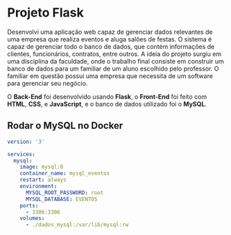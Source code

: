# Projeto Flask

Desenvolvi uma aplicação web capaz de gerenciar dados relevantes de uma empresa que realiza eventos e aluga salões de festas. O sistema é capaz de gerenciar todo o banco de dados, que contém informações de clientes, funcionários, contratos, entre outros. A ideia do projeto surgiu em uma disciplina da faculdade, onde o trabalho final consiste em construir um banco de dados para um familiar de um aluno escolhido pelo professor. O familiar em questão possui uma empresa que necessita de um software para gerenciar seu negócio.

O **Back-End** foi desenvolvido usando **Flask**, o **Front-End** foi feito com **HTML**, **CSS**, e **JavaScript**, e o banco de dados utilizado foi o **MySQL**.

## Rodar o MySQL no Docker

```yaml
version: '3'

services:
  mysql:
    image: mysql:8
    container_name: mysql_eventos
    restart: always
    environment:
      MYSQL_ROOT_PASSWORD: root
      MYSQL_DATABASE: EVENTOS
    ports:
      - 3306:3306
    volumes:
      - ./dados_mysql:/var/lib/mysql:rw
